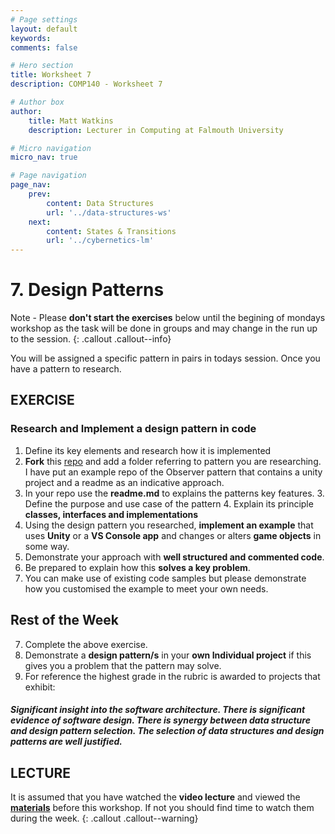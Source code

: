 ```yaml
---
# Page settings
layout: default
keywords:
comments: false

# Hero section
title: Worksheet 7
description: COMP140 - Worksheet 7

# Author box
author:
    title: Matt Watkins
    description: Lecturer in Computing at Falmouth University

# Micro navigation
micro_nav: true

# Page navigation
page_nav:
    prev:
        content: Data Structures
        url: '../data-structures-ws'
    next:
        content: States & Transitions
        url: '../cybernetics-lm'
---
```


# 7. Design Patterns

Note - Please **don't start the exercises** below until the begining of mondays workshop as the task will be done in groups and may change in the run up to the session.
{: .callout .callout--info}

You will be assigned a specific pattern in pairs in todays session. Once you have a pattern to research.

## EXERCISE
### Research and Implement a design pattern in code

1. Define its key elements and research how it is implemented
2. **Fork** this [repo](https://github.falmouth.ac.uk/Matt-Watkins/COMP140-Design-Patterns) and add a folder referring to pattern you are researching. I have put an example repo of the Observer pattern that contains a unity project and a readme as an indicative approach.
3. In your repo use the **readme.md** to explains the patterns key features.
	3. Define the purpose and use case of the pattern
	4. Explain its principle **classes, interfaces and implementations**
4. Using the design pattern you researched, **implement an example** that uses **Unity**  or a **VS Console app** and changes or alters **game objects** in some way.
5. Demonstrate your approach with **well structured and commented code**.
6. Be prepared to explain how this **solves a key problem**.
7. You can make use of existing code samples but please demonstrate how you customised the example to meet your own needs.


## Rest of the Week

7. Complete the above exercise.
8. Demonstrate a **design pattern/s** in your **own Individual project** if this gives you a problem that the pattern may solve.
9. For reference the highest grade in the rubric is awarded to projects that exhibit:
##### *Significant insight into the software architecture. There is significant evidence of software design. There is synergy between data structure and design pattern selection.  The selection of data structures and design patterns are well justified.*


## LECTURE

It is assumed that you have watched the **video lecture** and viewed the [**materials**](design-patterns-lm) before this workshop. If not you should find time to watch them during the week. 
{: .callout .callout--warning}

<!--stackedit_data:
eyJoaXN0b3J5IjpbLTg1MTc1NTIwNSwtMTg2Njk4ODEzOSwxOT
U3MzU4Njc4LC0zMjgzNDAyMyw1MDkzMzE0MDUsLTY0Nzk2MjE4
OCwtMTg2MDcxOTY5NCwtMTM0MDk1ODU2MiwtNTc0NzcwNzE5XX
0=
-->